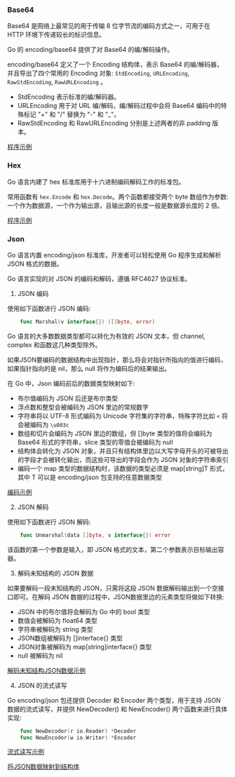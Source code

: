 
### Base64

Base64 是网络上最常见的用于传输 8 位字节流的编码方式之一，可用于在 HTTP 环境下传递较长的标识信息。

Go 的 encoding/base64 提供了对 Base64 的编/解码操作。

encoding/base64 定义了一个 Encoding 结构体，表示 Base64 的编/解码器，并且导出了四个常用的 Encoding 对象: `StdEncoding`, `URLEncoding`, `RawStdEncoding`, `RawURLEncoding` 。
* StdEncoding 表示标准的编/解码器。
* URLEncoding 用于对 URL 编/解码，编/解码过程中会将 Base64 编码中的特殊标记 "+" 和 "/" 替换为 "-" 和 "_"。
* RawStdEncoding 和 RawURLEncoding 分别是上述两者的非 padding 版本。

[程序示例](09/b64.go)


### Hex


Go 语言内建了 hex 标准库用于十六进制编码解码工作的标准包。

常用函数有 `hex.Encode` 和 `hex.Decode`。两个函数都接受两个 byte 数组作为参数: 一个作为数据源，一个作为输出源，且输出源的长度一般是数据源长度的 2 倍。

[程序示例](09/hex.go)


### Json

Go 语言内置 encoding/json 标准库，开发者可以轻松使用 Go 程序生成和解析 JSON 格式的数据。

Go 语言实现的对 JSON 的编码和解码，遵循 RFC4627 协议标准。

1. JSON 编码

使用如下函数进行 JSON 编码:
```go
    func Marshal(v interface{}) ([]byte, error)
```

Go 语言的大多数数据类型都可以转化为有效的 JSON 文本，但 channel, complex 和函数这几种类型除外。

如果JSON要编码的数据结构中出现指针，那么将会对指针所指向的值进行编码，如果指针指向的是 nil，那么 null 将作为编码后的结果输出。

在 Go 中，Json 编码前后的数据类型映射如下:
- 布尔值编码为 JSON 后还是布尔类型
- 浮点数和整型会被编码为 JSON 里边的常规数字
- 字符串将以 UTF-8 形式编码为 Unicode 字符集的字符串，特殊字符比如 `<` 将会被编码为 `\u003c`
- 数组和切片会编码为 JSON 里边的数组，但 []byte 类型的值将会编码为 Base64 形式的字符串，slice 类型的零值会被编码为 null
- 结构体会转化为 JSON 对象，并且只有结构体里边以大写字母开头的可被导出的字段才会被转化输出，而这些可导出的字段会作为 JSON 对象的字符串索引
- 编码一个 map 类型的数据结构时，该数据的类型必须是 map[string]T 形式，其中 T 可以是 encoding/json 包支持的任意数据类型

[编码示例](09/json_Marshal.go)


2. JSON 解码

使用如下函数进行 JSON 解码:
```go
    func Unmarshal(data []byte, v interface{}) error
```
该函数的第一个参数是输入，即 JSON 格式的文本，第二个参数表示目标输出容器。


3. 解码未知结构的 JSON 数据

如果要解码一段未知结构的 JSON，只需将这段 JSON 数据解码输出到一个空接口即可。在解码 JSON 数据的过程中，JSON数据里边的元素类型将做如下转换:
- JSON 中的布尔值将会解码为 Go 中的 bool 类型
- 数值会被解码为 float64 类型
- 字符串被解码为 string 类型
- JSON数组被解码为 []interface{} 类型
- JSON对象被解码为 map[string]interface{} 类型
- null 被解码为 nil

[解码未知结构JSON数据示例](09/json_UnmarshalUnknown.go)


4. JSON 的流式读写

Go encoding/json 包还提供 Decoder 和 Encoder 两个类型，用于支持 JSON 数据的流式读写，并提供 NewDecoder() 和 NewEncoder() 两个函数来进行具体实现:
```go
    func NewDecoder(r io.Reader) *Decoder
    func NewEncoder(w io.Writer) *Encoder
```

[流式读写示例](09/json_streamIO.go)

[将JSON数据映射到结构体](09/json_struct.go)
